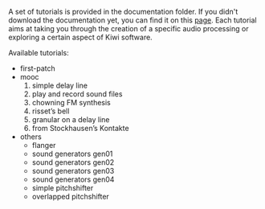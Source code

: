 A set of tutorials is provided in the documentation folder. If you didn't download the documentation yet, you can find it on this [page](https://github.com/Musicoll/Kiwi/releases/latest). Each tutorial aims at taking you through the creation of a specific audio processing or exploring a certain aspect of Kiwi software.

Available tutorials:


- first-patch
- mooc  
  1. simple delay line
  2. play and record sound files
  3. chowning FM synthesis
  4. risset’s bell
  5. granular on a delay line
  6. from Stockhausen’s Kontakte
- others
  - flanger
  - sound generators gen01
  - sound generators gen02
  - sound generators gen03
  - sound generators gen04
  - simple pitchshifter
  - overlapped pitchshifter
